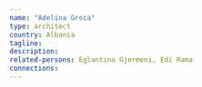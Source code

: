 ```yaml
---
name: "Adelina Greca"
type: architect
country: Albania
tagline:
description:
related-persons: Eglantina Gjermeni, Edi Rama
connections:
---
```

